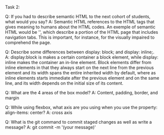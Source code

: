 Task 2:

Q: If you had to describe semantic HTML to the next cohort of students, what would you say?
A: Semantic HTML references to the HTML tags that gives meaning to humans about the HTML codes.  An exemple of semantic HTML would be '<navigation>', which describe a portion of the HTML page that includes navigation tabs.  This is important, for instance, for the visually impaired to comprehend the page.

Q: Describe some differences between display: block; and display: inline;.
A: display:block is makes a certain container a block element, while display: inline makes the container an in-line element.  Block elements differ from inline elements in that they always start on the next line from the previous element and its width spans the entire inherited width by default, where as inline elements starts immediate after the previous element and on the same line, and its width depends on the initial size of its content.  

Q: What are the 4 areas of the box model?
A: Content, padding, border, and margin

Q: While using flexbox, what axis are you using when you use the property: align-items: center?
A: cross axis

Q: What is the git command to commit staged changes as well as write a message?
A: git commit -m '(your message)'